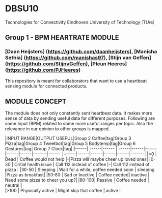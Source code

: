 # DBSU10
Technologies for Connectivity 
Eindhoven University of Technology [TU/e]

## Group 1 - BPM HEARTRATE MODULE
### [Daan Heijsters] (https://github.com/daanheijsters), [Manisha Sethia] (https://github.com/manishas97), [Stijn van Geffen] (https://github.com/StijnvGeffen), [Pleun Heeres] (https://github.com/PJHeeres)
This repository is meant for collaborators that want to use a heartbeat sensing module for connected products.

## MODULE CONCEPT
The module does not only constantly sent heartbeat data. It makes more sense of data by sending useful data for different purposes.
Following are some Input (BPM) related to some more useful ranges per topic. Also the relevance in our opinion to other groups is mapped.

|INPUT RANGE|OUTPUT USEFUL|Group 2 Caffee|tag|Group 3 Pizza|tag|Group 4 Tweetbot|tag|Group 5 Bodytemp|tag|Group 6 Gestures|tag| Group 7 Clock|tag|
|------| ------|------ | ------|------|------|------|------|-------|------ | ------|------|------|------|------|-------| 
|<0    | Dead | Coffee would not help  |-|Pizza will maybe cheer up loved ones| 
|0-30  | Critial health issue  | Call 112 instead of coffee  |-| Call 112 instead of pizza |
|30-50 | Sleeping  | Wait for a while, coffee needed soon | sleeping |Pizza as breakfast| 
|50-80 | Sad or Inactive   | Coffee needed| inactive | Need some pizza to cheer you up?| 
|80-100| Passive  | Coffee needed | neutral |                
|>100  | Physically active | Might skip that coffee | active |
